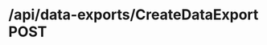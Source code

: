 #  /api/data-exports/CreateDataExport POST

<api-endpoint openapi-path="../../specifications/swagger.json" method="POST" endpoint="/api/data-exports/CreateDataExport"/>